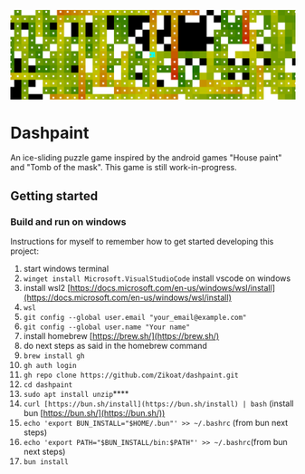 ![Dashpaint Banner](/public/dashpaint/images/banner.png)

# Dashpaint
An ice-sliding puzzle game inspired by the android games "House paint" and "Tomb of the mask". This game is still work-in-progress.

## Getting started

### Build and run on windows

Instructions for myself to remember how to get started developing this project:

1. start windows terminal
2. `winget install Microsoft.VisualStudioCode` install vscode on windows
3. install wsl2 [https://docs.microsoft.com/en-us/windows/wsl/install](https://docs.microsoft.com/en-us/windows/wsl/install)
4. `wsl`
5. `git config --global user.email "your_email@example.com"`
6. `git config --global user.name "Your name"`
7. install homebrew [https://brew.sh/](https://brew.sh/)
8. do next steps as said in the homebrew command
9. `brew install gh`
10. `gh auth login`
11. `gh repo clone https://github.com/Zikoat/dashpaint.git`
12. `cd dashpaint`
13. `sudo apt install unzip`****
14. `curl [https://bun.sh/install](https://bun.sh/install) | bash` (install bun [https://bun.sh/](https://bun.sh/))
15. `echo 'export BUN_INSTALL="$HOME/.bun"' >> ~/.bashrc` (from bun next steps)
16. `echo 'export PATH="$BUN_INSTALL/bin:$PATH"' >> ~/.bashrc`(from bun next steps)
17. `bun install`
